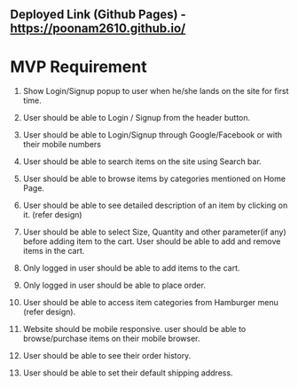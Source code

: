 ## Deployed Link (Github Pages) - https://poonam2610.github.io/



# MVP Requirement

1. Show Login/Signup popup to user when he/she lands on the site for first time.
2. User should be able to Login / Signup from the header button.
3. User should be able to Login/Signup through Google/Facebook or with their mobile numbers
4. User should be able to search items on the site using Search bar.
5. User should be able to browse items by categories mentioned on Home Page.
6. User should be able to see detailed description of an item by clicking on it. (refer design)
7. User should be able to select Size, Quantity and other parameter(if any) before adding item to the cart.
   User should be able to add and remove items in the cart.
8. Only logged in user should be able to add items to the cart.
9. Only logged in user should be able to place order.
10. User should be able to access item categories from Hamburger menu (refer design).

11. Website should be mobile responsive. user should be able to browse/purchase items on their mobile browser.
12. User should be able to see their order history.
13. User should be able to set their default shipping address.


